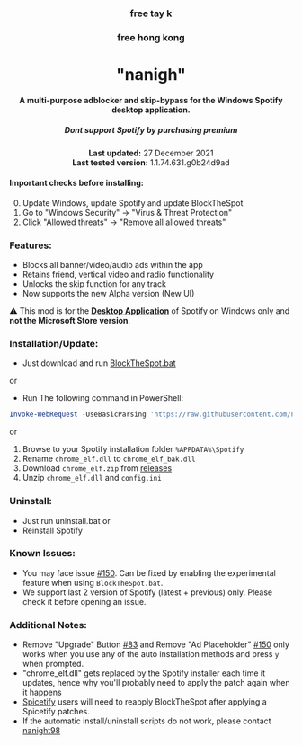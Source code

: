 

<center>
    <h3 align="center">free tay k</h3>
    <h3 align="center">free hong kong</h3>
</center>

<center>
    <h1 align="center">"nanigh"</h1>
    <h4 align="center">A multi-purpose adblocker and skip-bypass for the <strong>Windows</strong> Spotify desktop application.</h4>
    <h5 align="center">Dont support Spotify by purchasing premium</h5>
    <p align="center">
        <strong>Last updated:</strong> 27 December 2021<br>
        <strong>Last tested version:</strong> 1.1.74.631.g0b24d9ad
    </p> 
</center>

#### Important checks before installing:
0. Update Windows, update Spotify and update BlockTheSpot
1. Go to "Windows Security" -> "Virus & Threat Protection"
2. Click "Allowed threats" -> "Remove all allowed threats"

### Features:
* Blocks all banner/video/audio ads within the app
* Retains friend, vertical video and radio functionality
* Unlocks the skip function for any track
* Now supports the new Alpha version (New UI)

:warning: This mod is for the [**Desktop Application**](https://www.spotify.com/download/windows/) of Spotify on Windows only and **not the Microsoft Store version**.

### Installation/Update:
* Just download and run [BlockTheSpot.bat](https://raw.githack.com/mrpond/BlockTheSpot/master/BlockTheSpot.bat)  

or

* Run The following command in PowerShell:
```ps1
Invoke-WebRequest -UseBasicParsing 'https://raw.githubusercontent.com/nanight98/BlockTheSpot/master/install.ps1' | Invoke-Expression
```

or

1. Browse to your Spotify installation folder `%APPDATA%\Spotify`
2. Rename `chrome_elf.dll` to `chrome_elf_bak.dll`
2. Download `chrome_elf.zip` from [releases](https://github.com/mrpond/BlockTheSpot/releases)
3. Unzip `chrome_elf.dll` and `config.ini` 

### Uninstall:
* Just run uninstall.bat
or
* Reinstall Spotify 

### Known Issues:  
* You may face issue [#150](https://github.com/mrpond/BlockTheSpot/issues/150). Can be fixed by enabling the experimental feature when using `BlockTheSpot.bat`.    
* We support last 2 version of Spotify (latest + previous) only. Please check it before opening an issue.

### Additional Notes:  
* Remove "Upgrade" Button [#83](https://github.com/mrpond/BlockTheSpot/issues/83) and Remove "Ad Placeholder" [#150](https://github.com/mrpond/BlockTheSpot/issues/150) only works when you use any of the auto installation methods and press `y` when prompted.  
* "chrome_elf.dll" gets replaced by the Spotify installer each time it updates, hence why you'll probably need to apply the patch again when it happens
* [Spicetify](https://github.com/khanhas/spicetify-cli) users will need to reapply BlockTheSpot after applying a Spicetify patches.
* If the automatic install/uninstall scripts do not work, please contact [nanight98](https://github.com/nanight98)
